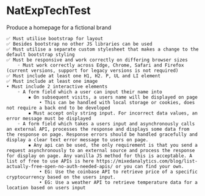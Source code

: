 # NatExpTechTest

Produce a homepage for a fictional brand

    ✅ Must utilise bootstrap for layout
    ✅ Besides bootstrap no other JS libraries can be used
    ✅ Must utilise a separate custom stylesheet that makes a change to the default bootstrap styling
    ✅ Must be responsive and work correctly on differing browser sizes
        ◦ Must work correctly across Edge, Chrome, Safari and Firefox (current versions, support for legacy versions is not required)
    ✅ Must include at least one H1, H2. P, UL and LI element
    ✅ Must include at least one image
    • Must include 2 interactive elements
        ◦ A form field which a user can input their name into
            ▪ On subsequent visits, a users name will be displayed on page
                • This can be handled with local storage or cookies, does not require a back end to be developed
            ▪ Must accept only string input. For incorrect data values, an error message must be displayed
        ◦ A form field which takes a users input and asynchronously calls an external API, processes the response and displays some data from the response on page. Response errors should be handled gracefully and display a clear text error message to users on page.
            ▪ Any api can be used, the only requirement is that you send a request asynchronously to an external source and process the response for display on page. Any vanilla JS method for this is acceptable. A list of free to use APIs is here https://mixedanalytics.com/blog/list-actually-free-open-no-auth-needed-apis/ or you can find your own.
                • EG: Use the coinbase API to retrieve price of a specific cryptocurrency based on the users input.
                • EG: Use a weather API to retrieve temperature data for a location based on users input
